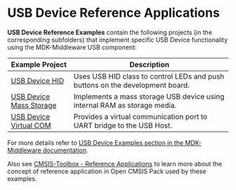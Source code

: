 # USB Device Reference Applications

**USB Device Reference Examples** contain the following projects (in the corresponding subfolders) that implement specific USB Device functionality using the MDK-Middleware USB component:

| Example Project                           | Description                                                                   |
|-------------------------------------------|-------------------------------------------------------------------------------|
| [USB Device HID](./HID)                   | Uses USB HID class to control LEDs and push buttons on the development board. |
| [USB Device Mass Storage](./MassStorage)  | Implements a mass storage USB device using internal RAM as storage media.     |
| [USB Device Virtual COM](./VirtualCOM/)   | Provides a virtual communication port to UART bridge to the USB Host.         |

For more details refer to [USB Device Examples section in the MDK-Middleware documentation](https://arm-software.github.io/MDK-Middleware/latest/USB/usbd_examples.html).

Also see [CMSIS-Toolbox - Reference Applications](https://github.com/Open-CMSIS-Pack/cmsis-toolbox/blob/main/docs/ReferenceApplications.md) to learn more about the concept of reference application in Open CMSIS Pack used by these examples.
